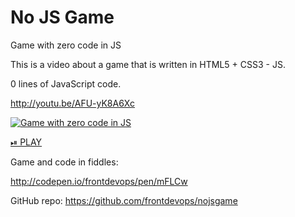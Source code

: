 No JS Game
========
Game with zero code in JS

This is a video about a game that is written in HTML5 + CSS3 - JS.

0 lines of JavaScript code.

http://youtu.be/AFU-yK8A6Xc

[![Game with zero code in JS](https://img.youtube.com/vi/AFU-yK8A6Xc/0.jpg)](https://www.youtube.com/embed/AFU-yK8A6Xc)

[⏯ PLAY](https://www.youtube.com/embed/AFU-yK8A6Xc)



Game and code in fiddles:

http://codepen.io/frontdevops/pen/mFLCw

GitHub repo: https://github.com/frontdevops/nojsgame
